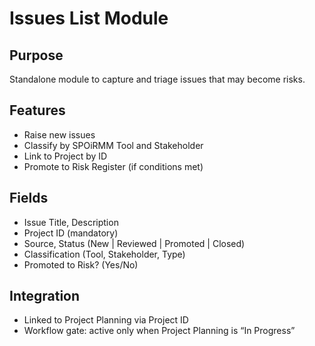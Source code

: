 # Issues List Module

## Purpose
Standalone module to capture and triage issues that may become risks.

## Features
- Raise new issues
- Classify by SPOiRMM Tool and Stakeholder
- Link to Project by ID
- Promote to Risk Register (if conditions met)

## Fields
- Issue Title, Description
- Project ID (mandatory)
- Source, Status (New | Reviewed | Promoted | Closed)
- Classification (Tool, Stakeholder, Type)
- Promoted to Risk? (Yes/No)

## Integration
- Linked to Project Planning via Project ID
- Workflow gate: active only when Project Planning is “In Progress”
